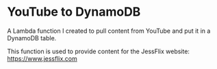 # YouTube to DynamoDB
A Lambda function I created to pull content from YouTube and put it in a DynamoDB table.

This function is used to provide content for the JessFlix website: https://www.jessflix.com

